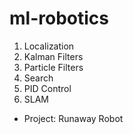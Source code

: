 # ml-robotics

1.  Localization
2.  Kalman Filters
3.  Particle Filters
4.  Search
5.  PID Control
6.  SLAM

* Project: Runaway Robot


